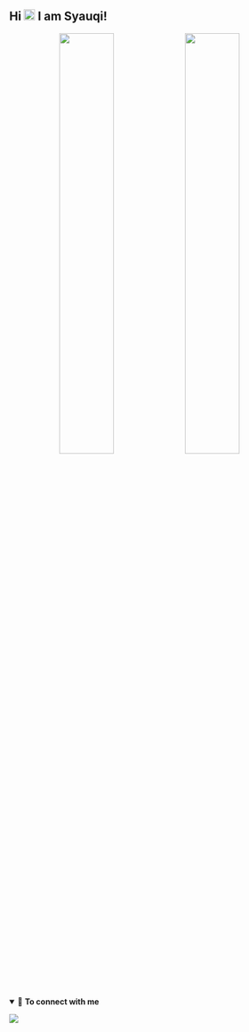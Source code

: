 ## Hi <img src="https://github.com/TheDudeThatCode/TheDudeThatCode/blob/master/Assets/Hi.gif" width="20px"> I am Syauqi!
<p align="center">
<img width="44%" src="https://github-readme-stats.vercel.app/api?username=leonelee1&show_icons=true&layout=compact&langs_count=7&hide=html&bg_color=0D1117&text_color=ffffff&title_color=00ffff&hide_border=true"/>
<img width="44%" src="https://github-readme-stats.vercel.app/api/top-langs/?username=leonelee1&layout=compact&langs_count=7&hide=html&bg_color=0D1117&text_color=ffffff&title_color=00ffff&hide_border=true"/>       
</p>
<details open>


<summary>🤝 <b>To connect with me<b></summary>

<p align = "center">

[<img src = "https://img.shields.io/badge/instagram-%23E4405F.svg?&style=for-the-badge&logo=instagram&logoColor=white">](https://www.instagram.com/me.daniel01/)
